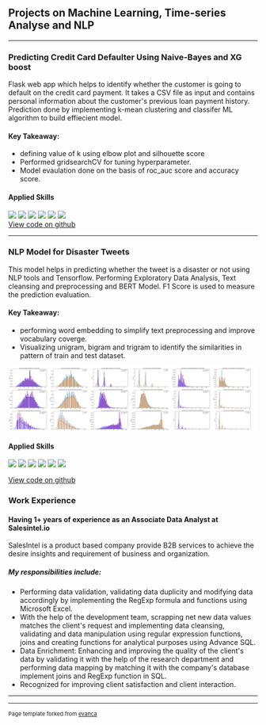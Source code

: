 ## Projects on Machine Learning, Time-series Analyse and NLP

---

### Predicting Credit Card Defaulter Using Naive-Bayes and XG boost

Flask web app which helps to identify whether the customer is going to default on the credit card payment. It takes a CSV file as input and contains personal information about the customer's previous loan payment history. Prediction done by implementing k-mean clustering and classifer ML algorithm to build effiecient model.
#### Key Takeaway:
* defining value of k using elbow plot and silhouette score
* Performed gridsearchCV for tuning hyperparameter.
* Model evaulation done on the basis of roc_auc score and accuracy score.
#### Applied Skills
[![](https://img.shields.io/badge/Python-white?logo=Python)](#) [![](https://img.shields.io/badge/Jupyter-white?logo=Jupyter)](#) [![](https://img.shields.io/badge/Flask-white?logo=flask)](#) [![](https://img.shields.io/badge/Pandas-white?logo=Pandas)](#) [![](https://img.shields.io/badge/Numpy-white?logo=Numpy)](#) [![](https://img.shields.io/badge/matplotlib-seaborn-white)](#)    
[View code on github](https://github.com/harsiddh-11/creditcarddefaultermodel)


---


### NLP Model for Disaster Tweets

This model helps in predicting whether the tweet is a disaster or not using NLP tools and Tensorflow. Performing Exploratory Data Analysis,
Text cleansing and preprocessing and BERT Model. F1 Score is used to measure the prediction evaluation.
#### Key Takeaway:
* performing word embedding to simplify text preprocessing and improve vocabulary coverge.
* Visualizing unigram, bigram and trigram to identify the similarities in pattern of train and test dataset.

<img src="images/plot_1.png?raw=true" />

  
#### Applied Skills
[![](https://img.shields.io/badge/Python-white?logo=Python)](#) [![](https://img.shields.io/badge/Jupyter-white?logo=Jupyter)](#) [![](https://img.shields.io/badge/NLP-white?logo=NLP)](#) [![](https://img.shields.io/badge/Tensorflow-white?logo=Tensorflow)](#) [![](https://img.shields.io/badge/seaborn-white?logo=seaborn)](#) [![](https://img.shields.io/badge/matplotlib-seaborn-white)](#)    

[View code on github](https://github.com/harsiddh-11/Fake_News_Detector)



### Work Experience

#### Having 1+ years of experience as an Associate Data Analyst at Salesintel.io
SalesIntel is a product based company provide B2B services to achieve the desire insights and requirement of business and organization.
##### My responsibilities include:
* Performing data validation, validating data duplicity and modifying data accordingly by implementing the RegExp formula and functions using Microsoft Excel.
* With the help of the development team, scrapping net new data values matches the client's request and implementing data cleansing, validating and data manipulation using regular expression functions, joins and creating functions for analytical purposes using Advance SQL. 
* Data Enrichment: Enhancing and improving the quality of the client's data by validating it with the help of the research department and performing data mapping by matching it with the company's database implement joins and RegExp function in SQL.
* Recognized for improving client satisfaction and client interaction.
  
---




---
<p style="font-size:11px">Page template forked from <a href="https://github.com/evanca/quick-portfolio">evanca</a></p>
<!-- Remove above link if you don't want to attibute -->
